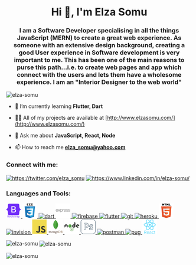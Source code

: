 <h1 align="center">Hi 👋, I'm Elza Somu</h1>
<h3 align="center">I am a Software Developer specialising in all the things JavaScript (MERN) to create a great web experience. 
  As someone with an extensive design background, creating a good User experience in Software development is very important to me. This has been one of the main reasons to purse this path...i.e. to create web pages and app which connect with the users and lets them have a wholesome experience. I am an "Interior Designer to the web world"</h3>

<p align="left"> <img src="https://komarev.com/ghpvc/?username=elza-somu&label=Profile%20views&color=0e75b6&style=flat" alt="elza-somu" /> </p>

- 🌱 I’m currently learning **Flutter, Dart**

- 👨‍💻 All of my projects are available at [http://www.elzasomu.com/](http://www.elzasomu.com/)

- 💬 Ask me about **JavaScript, React, Node**

- 📫 How to reach me **elza_somu@yahoo.com**

<h3 align="left">Connect with me:</h3>
<p align="left">
<a href="https://twitter.com/https://twitter.com/elza_somu" target="blank"><img align="center" src="https://cdn.jsdelivr.net/npm/simple-icons@3.0.1/icons/twitter.svg" alt="https://twitter.com/elza_somu" height="30" width="40" /></a>
<a href="https://linkedin.com/in/https://www.linkedin.com/in/elza-somu/" target="blank"><img align="center" src="https://cdn.jsdelivr.net/npm/simple-icons@3.0.1/icons/linkedin.svg" alt="https://www.linkedin.com/in/elza-somu/" height="30" width="40" /></a>
</p>

<h3 align="left">Languages and Tools:</h3>
<p align="left"> <a href="https://getbootstrap.com" target="_blank"> <img src="https://raw.githubusercontent.com/devicons/devicon/master/icons/bootstrap/bootstrap-plain-wordmark.svg" alt="bootstrap" width="40" height="40"/> </a> <a href="https://www.w3schools.com/css/" target="_blank"> <img src="https://raw.githubusercontent.com/devicons/devicon/master/icons/css3/css3-original-wordmark.svg" alt="css3" width="40" height="40"/> </a> <a href="https://dart.dev" target="_blank"> <img src="https://www.vectorlogo.zone/logos/dartlang/dartlang-icon.svg" alt="dart" width="40" height="40"/> </a> <a href="https://expressjs.com" target="_blank"> <img src="https://raw.githubusercontent.com/devicons/devicon/master/icons/express/express-original-wordmark.svg" alt="express" width="40" height="40"/> </a> <a href="https://firebase.google.com/" target="_blank"> <img src="https://www.vectorlogo.zone/logos/firebase/firebase-icon.svg" alt="firebase" width="40" height="40"/> </a> <a href="https://flutter.dev" target="_blank"> <img src="https://www.vectorlogo.zone/logos/flutterio/flutterio-icon.svg" alt="flutter" width="40" height="40"/> </a> <a href="https://git-scm.com/" target="_blank"> <img src="https://www.vectorlogo.zone/logos/git-scm/git-scm-icon.svg" alt="git" width="40" height="40"/> </a> <a href="https://heroku.com" target="_blank"> <img src="https://www.vectorlogo.zone/logos/heroku/heroku-icon.svg" alt="heroku" width="40" height="40"/> </a> <a href="https://www.w3.org/html/" target="_blank"> <img src="https://raw.githubusercontent.com/devicons/devicon/master/icons/html5/html5-original-wordmark.svg" alt="html5" width="40" height="40"/> </a> <a href="https://www.invisionapp.com/" target="_blank"> <img src="https://www.vectorlogo.zone/logos/invisionapp/invisionapp-icon.svg" alt="invision" width="40" height="40"/> </a> <a href="https://developer.mozilla.org/en-US/docs/Web/JavaScript" target="_blank"> <img src="https://raw.githubusercontent.com/devicons/devicon/master/icons/javascript/javascript-original.svg" alt="javascript" width="40" height="40"/> </a> <a href="https://www.mongodb.com/" target="_blank"> <img src="https://raw.githubusercontent.com/devicons/devicon/master/icons/mongodb/mongodb-original-wordmark.svg" alt="mongodb" width="40" height="40"/> </a> <a href="https://nodejs.org" target="_blank"> <img src="https://raw.githubusercontent.com/devicons/devicon/master/icons/nodejs/nodejs-original-wordmark.svg" alt="nodejs" width="40" height="40"/> </a> <a href="https://www.photoshop.com/en" target="_blank"> <img src="https://raw.githubusercontent.com/devicons/devicon/master/icons/photoshop/photoshop-line.svg" alt="photoshop" width="40" height="40"/> </a> <a href="https://postman.com" target="_blank"> <img src="https://www.vectorlogo.zone/logos/getpostman/getpostman-icon.svg" alt="postman" width="40" height="40"/> </a> <a href="https://pugjs.org" target="_blank"> <img src="https://cdn.worldvectorlogo.com/logos/pug.svg" alt="pug" width="40" height="40"/> </a> <a href="https://reactjs.org/" target="_blank"> <img src="https://raw.githubusercontent.com/devicons/devicon/master/icons/react/react-original-wordmark.svg" alt="react" width="40" height="40"/> </a> </p>

<p><img align="left" src="https://github-readme-stats.vercel.app/api/top-langs?username=elza-somu&show_icons=true&locale=en&layout=compact" alt="elza-somu" /></p>

<p>&nbsp;<img align="center" src="https://github-readme-stats.vercel.app/api?username=elza-somu&show_icons=true&locale=en" alt="elza-somu" /></p>

<p><img align="center" src="https://github-readme-streak-stats.herokuapp.com/?user=elza-somu&" alt="elza-somu" /></p>
